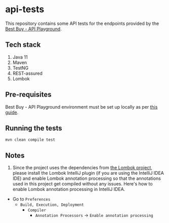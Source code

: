 # api-tests
This repository contains some API tests for the endpoints provided by the [Best Buy - API Playground](https://github.com/bestbuy/api-playground).

## Tech stack
1. Java 11
2. Maven
3. TestNG
4. REST-assured
5. Lombok

## Pre-requisites
Best Buy - API Playground environment must be set up locally as per [this guide](https://github.com/bestbuy/api-playground/#getting-started).

## Running the tests
 `mvn clean compile test`

## Notes
1. Since the project uses the dependencies from [the Lombok project](https://projectlombok.org), please install the Lombok IntelliJ plugin (if you are using the IntelliJ IDEA IDE) and enable Lombok annotation processing so that the annotations used in this project get compiled without any issues. Here's how to enable Lombok annotation processing in IntelliJ IDEA.
- Go to `Preferences`
    - `Build, Execution, Deployment`
        - `Compiler`
            - `Annotation Processors` -> `Enable annotation processing`

